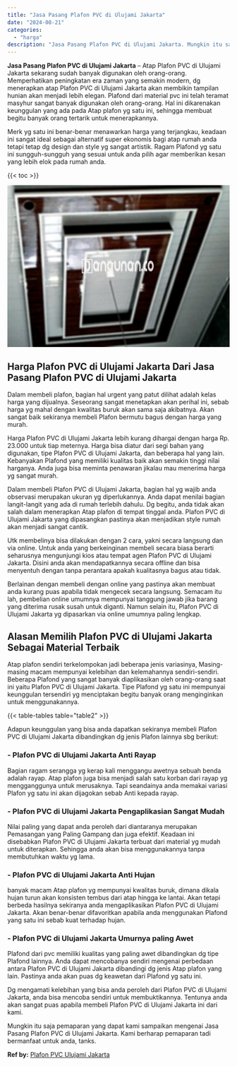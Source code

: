 ```yaml
---
title: "Jasa Pasang Plafon PVC di Ulujami Jakarta"
date: "2024-08-21"
categories: 
  - "harga"
description: "Jasa Pasang Plafon PVC di Ulujami Jakarta. Mungkin itu saja pemaparan yang dapat kami sampaikan mengenai Jasa Pasang Plafon PVC di Ulujami Jakarta. Kami berh..."
---
```


**Jasa Pasang Plafon PVC di Ulujami Jakarta** – Atap Plafon PVC di Ulujami Jakarta sekarang sudah banyak digunakan oleh orang-orang. Memperhatikan peningkatan era zaman yang semakin modern, dg menerapkan atap Plafon PVC di Ulujami Jakarta akan membikin tampilan hunian akan menjadi lebih elegan. Plafond dari material pvc ini telah teramat masyhur sangat banyak digunakan oleh orang-orang. Hal ini dikarenakan keunggulan yang ada pada Atap plafon yg satu ini, sehingga membuat begitu banyak orang tertarik untuk menerapkannya.

Merk yg satu ini benar-benar menawarkan harga yang terjangkau, keadaan ini sangat ideal sebagai alternatif super ekonomis bagi atap rumah anda tetapi tetap dg design dan style yg sangat artistik. Ragam Plafond yg satu ini sungguh-sungguh yang sesuai untuk anda pilih agar memberikan kesan yang lebih elok pada rumah anda.

{{< toc >}}

![Jasa Pasang Plafon PVC di Ulujami Jakarta](/images/flafond-pvc-murah10.png)

## Harga Plafon PVC di Ulujami Jakarta Dari Jasa Pasang Plafon PVC di Ulujami Jakarta

Dalam membeli plafon, bagian hal urgent yang patut dilihat adalah kelas harga yang dijualnya. Seseorang sangat menetapkan akan perihal ini, sebab harga yg mahal dengan kwalitas buruk akan sama saja akibatnya. Akan sangat baik sekiranya membeli Plafon bermutu bagus dengan harga yang murah.

Harga Plafon PVC di Ulujami Jakarta lebih kurang dihargai dengan harga Rp. 23.000 untuk tiap meternya. Harga bisa diatur dari segi bahan yang digunakan, tipe Plafon PVC di Ulujami Jakarta, dan beberapa hal yang lain. Kebanyakan Plafond yang memiliki kualitas baik akan semakin tinggi nilai harganya. Anda juga bisa meminta penawaran jikalau mau menerima harga yg sangat murah.

Dalam membeli Plafon PVC di Ulujami Jakarta, bagian hal yg wajib anda observasi merupakan ukuran yg diperlukannya. Anda dapat menilai bagian langit-langit yang ada di rumah terlebih dahulu. Dg begitu, anda tidak akan salah dalam menerapkan Atap plafon di tempat tinggal anda. Plafon PVC di Ulujami Jakarta yang dipasangkan pastinya akan menjadikan style rumah akan menjadi sangat cantik.

Utk membelinya bisa dilakukan dengan 2 cara, yakni secara langsung dan via online. Untuk anda yang berkeinginan membeli secara biasa berarti seharusnya mengunjungi kios atau tempat agen Plafon PVC di Ulujami Jakarta. Disini anda akan mendapatkannya secara offline dan bisa menyentuh dengan tanpa perantara apakah kualitasnya bagus atau tidak.

Berlainan dengan membeli dengan online yang pastinya akan membuat anda kurang puas apabila tidak mengecek secara langsung. Semacam itu lah, pembelian online umumnya mempunyai tanggung jawab jika barang yang diterima rusak susah untuk diganti. Namun selain itu, Plafon PVC di Ulujami Jakarta yg dipasarkan via online umumnya paling lengkap.

## Alasan Memilih Plafon PVC di Ulujami Jakarta Sebagai Material Terbaik

Atap plafon sendiri terkelompokan jadi beberapa jenis variasinya, Masing-masing macam mempunyai kelebihan dan kelemahannya sendiri-sendiri. Beberapa Plafond yang sangat banyak diaplikasikan oleh orang-orang saat ini yaitu Plafon PVC di Ulujami Jakarta. Tipe Plafond yg satu ini mempunyai keunggulan tersendiri yg menciptakan begitu banyak orang menginginkan untuk menggunakannya.

{{< table-tables table="table2" >}}

Adapun keunggulan yang bisa anda dapatkan sekiranya membeli Plafon PVC di Ulujami Jakarta dibandingkan dg jenis Plafon lainnya sbg berikut:

### \- Plafon PVC di Ulujami Jakarta Anti Rayap

Bagian ragam serangga yg kerap kali menggangu awetnya sebuah benda adalah rayap. Atap plafon juga bisa menjadi salah satu korban dari rayap yg mengganggunya untuk merusaknya. Tapi seandainya anda memakai variasi Plafon yg satu ini akan dijagokan sebab Anti kepada rayap.

### \- Plafon PVC di Ulujami Jakarta Pengaplikasian Sangat Mudah

Nilai paling yang dapat anda peroleh dari diantaranya merupakan Pemasangan yang Paling Gampang dan juga efektif. Keadaan ini disebabkan Plafon PVC di Ulujami Jakarta terbuat dari material yg mudah untuk diterapkan. Sehingga anda akan bisa menggunakannya tanpa membutuhkan waktu yg lama.

### \- Plafon PVC di Ulujami Jakarta Anti Hujan

banyak macam Atap plafon yg mempunyai kwalitas buruk, dimana dikala hujan turun akan konsisten tembus dari atap hingga ke lantai. Akan tetapi berbeda hasilnya sekiranya anda mengaplikasikan Plafon PVC di Ulujami Jakarta. Akan benar-benar difavoritkan apabila anda menggunakan Plafond yang satu ini sebab kuat terhadap hujan.

### \- Plafon PVC di Ulujami Jakarta Umurnya paling Awet

Plafond dari pvc memiliki kualitas yang paling awet dibandingkan dg tipe Plafond lainnya. Anda dapat mencobanya sendiri mengenai perbedaan antara Plafon PVC di Ulujami Jakarta dibandingi dg jenis Atap plafon yang lain. Pastinya anda akan puas dg keawetan dari Plafond yg satu ini.

Dg mengamati kelebihan yang bisa anda peroleh dari Plafon PVC di Ulujami Jakarta, anda bisa mencoba sendiri untuk membuktikannya. Tentunya anda akan sangat puas apabila membeli Plafon PVC di Ulujami Jakarta ini dari kami.

Mungkin itu saja pemaparan yang dapat kami sampaikan mengenai Jasa Pasang Plafon PVC di Ulujami Jakarta. Kami berharap pemaparan tadi bermanfaat untuk anda, tanks.

**Ref by:** [Plafon PVC Ulujami Jakarta](https://id.wikipedia.org/wiki/Plafon)

